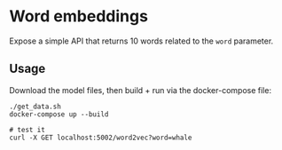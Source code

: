 # Word embeddings

Expose a simple API that returns 10 words related to the `word` parameter.

## Usage

Download the model files, then build + run via the docker-compose file:


```
./get_data.sh
docker-compose up --build

# test it
curl -X GET localhost:5002/word2vec?word=whale
```
